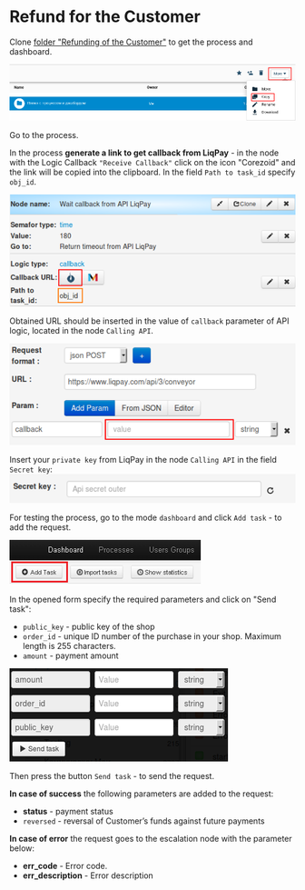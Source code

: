 # Refund for the Customer

Clone [folder "Refunding of the Customer"](https://admin.corezoid.com/folder/conv/1923) to get the process and dashboard.

![](../img/copy_folder.png)

Go to the process.

In the process **generate a link to get callback from LiqPay** - in the node with the Logic Callback `"Receive Callback"` click on the icon "Corezoid" and the link will be copied into the clipboard.
In the field `Path to task_id` specify `obj_id`.

![](../img/corezoid_callback.png)

Obtained URL should be inserted in the value of `callback` parameter of API logic, located in the node `Calling API`.

![](../img/liqpay_callback.png)

Insert your `private key` from LiqPay in the node `Calling API` in the field `Secret key`:
![](../img/api_secret_outer.png)

For testing the process, go to the mode `dashboard` and click `Add task` - to add the request.

![](../img/mandrill_dashboard.png)

In the opened form specify the required parameters and click on "Send task":

* `public_key` - public key of the shop
* `order_id` - unique ID number of the purchase in your shop. Maximum length is 255 characters.
* `amount` - payment amount

![](../img/refund.png)

Then press the button `Send task` - to send the request.

**In case of success** the following parameters are added to the request:
* **status**  - payment status
 * `reversed` - reversal of Customer’s funds against future payments

**In case of error** the request goes to the escalation node with the parameter below:
* **err_code** - Error code.
* **err_description** - Error description
